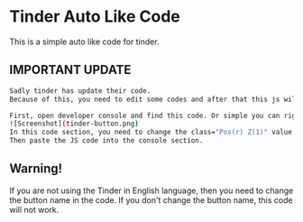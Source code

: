 # Tinder Auto Like Code

This is a simple auto like code for tinder.

## IMPORTANT UPDATE
```bash
Sadly tinder has update their code. 
Because of this, you need to edit some codes and after that this js will work perfectly.

First, open developer console and find this code. Or simple you can right click the like button and then click the Inspect section.
![Screenshot](tinder-button.png)
In this code section, you need to change the class="Pos(r) Z(1)" value to class="likebutton" . 
Then paste the JS code into the console section.
```


## Warning!

If you are not using the Tinder in English language, then you need to change the button name in the code.
If you don't change the button name, this code will not work.
